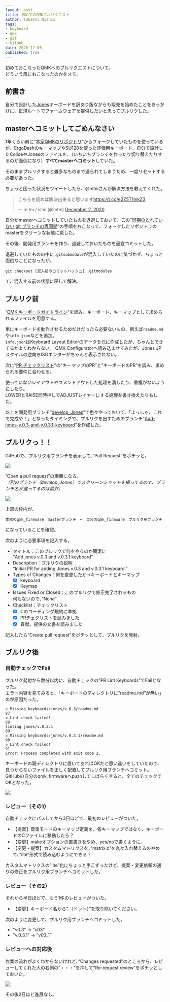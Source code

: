 ```yaml
---
layout: post
title: 初めてのQMKプルリクエスト
author: Takeshi Nishio
tags:
- keyboard
- qmk
- git
- GitHub
date: 2020-12-08
published: true
---
```


初めておこなったQMKへのプルリクエストについて。  
どういう風におこなったのかをメモ。

## 前書き

自分で設計した[Jones](https://github.com/jpskenn/Jones)キーボードを訳あり版ながらも販売を始めたことをきっかけに、正規ルートでファームウェアを提供したいと思ってプルリクした。


## masterへコミットしてごめんなさい

1年くらい前に”[本家QMKのリポジトリ](https://github.com/qmk/qmk_firmware)”からフォークしていたものを使っているが、ErgoDashのキーマップやSU120を使った評価用キーボード、自分で設計したColiceやJonesのファイルを、（いちいちブランチを作ったり切り替えたりするのが面倒になり）**すべてmasterへコミット**していた。

そのままプルリクすると雑多なものまで送られてしまうため、一度リセットする必要があった。

ちょっと困った状況をツイートしたら、@mteiさんが解決方法を教えてくれた。

<blockquote class="twitter-tweet"><p lang="ja" dir="ltr">こちらを読めば解決出来ると思います<a href="https://t.co/e2Z5T1mkZ3">https://t.co/e2Z5T1mkZ3</a></p>&mdash; m.tei / ishii (@mtei) <a href="https://twitter.com/mtei/status/1334263835201478658?ref_src=twsrc%5Etfw">December 2, 2020</a></blockquote> <script async src="https://platform.twitter.com/widgets.js" charset="utf-8"></script>

自分がmasterへコミットしていたものを退避しておいて、この”[同期のとれていない git ブランチの再同期](https://docs.qmk.fm/#/ja/newbs_git_resynchronize_a_branch?id=同期のとれていない-git-ブランチの再同期)”の手順をおこなって、フォークしたリポジトリのmasterをクリーンな状態に戻した。

その後、開発用ブランチを作り、退避しておいたものを適宜コミットした。

退避していたものの中に`.gitsubmodule`が混入していたのに気づかず、ちょっと面倒なことになったが、  
```
git checkout [混入前のコミットハッシュ] .gitmodules
```
で、混入する前の状態に戻して解決。




## プルリク前


”[QMK キーボードガイドライン](https://docs.qmk.fm/#/ja/hardware_keyboard_guidelines?id=qmk-キーボードガイドライン)”を読み、キーボード、キーマップとして求められるファイルを用意する。

単にキーボードを動作させるためだけだったら必要ないもの、例えば`readme.md`や`info.json`などを追加。  
`info.json`はKeyboard Layout Editorのデータを元に作成したが、ちゃんとできてるかよくわからない。 QMK Configuratorへ読み込ませてみたが、Jones JPスタイルの逆向きISOエンターがちゃんと表示されない。

次に”[PR チェックリスト](https://docs.qmk.fm/#/ja/pr_checklist?id=pr-チェックリスト)”の”キーマップのPR”と”キーボードのPR”を読み、求められる要件に合わせる。

使っていないレイアウトやコメントアウトした処理を消したり、重複がないようにしたり。  
LOWERとRAISE同時押しでADJUSTレイヤーにする処理を書き換えたりもした。

以上を開発用ブランチ”[develop_Jones](https://github.com/jpskenn/qmk_firmware/tree/develop_Jones)”で色々やっておいて、「よっしゃ、これで完成や！」となったタイミングで、プルリクを出すためのブランチ”[Add-jones-v.0.3-and-v.0.3.1-keyboard](https://github.com/jpskenn/qmk_firmware/tree/Add-jones-v.0.3-and-v.0.3.1-keyboard)”を作成した。

## プルリクっ！！

GitHubで、プルリク用ブランチを表示して、”Pull Request”をポチッと。

![](/assets/2020-12-08/open_pr.png)  

”Open a pull request”の画面になる。  
*（別のブランチ（develop_Jones）でスクリーンショットを撮ってるので、ブランチ名が違ってるのは勘弁）*  


![](/assets/2020-12-08/pr_description.png)  

上部の枠内が、
```
本家のqmk_firmware　masterブランチ　←　自分のqmk_firmware　プルリク用ブランチ
```
になっていることを確認。

次のように必要事項を記入する。

- タイトル：このプルリクで何をやるのか簡潔に  
    ”Add jones v.0.3 and v.0.3.1 keyboard”
- Description：プルリクの説明  
    ”Initial PR for adding Jones v.0.3 and v.0.3.1 keyboard.”
- Types of Changes：何を変更したか→キーボードとキーマップ
    - [x] keyboard
    - [x] Keymap
- Issues Fixed or Closed：このプルリクで修正完了されるもの  
    何もないので、”None”
- Checklist：チェックリスト  
    - [x] Cのコーディング規約に準拠
    - [x] PRチェクリストを読みました
    - [x] 貢献、提供の文書を読みました

記入したら”Create pull request”をポチッとして、プルリクを発射。

## ブルリク後

### 自動チェックでFail

プルリク発射から数分以内に、自動チェックの”PR Lint Keyboards”でFailとなった。  
エラー内容を見てみると、「キーボードのディレクトリに”readme.md”が無い」のが原因だった。
```
☒ Missing keyboards/jones/v.0.3/readme.md
87
☒ Lint check failed!
88
linting jones/v.0.3.1
89
☒ Missing keyboards/jones/v.0.3.1/readme.md
90
☒ Lint check failed!
91
Error: Process completed with exit code 2.
```

キーボードの親ディレクトリに置いてあればOKだと思い違いをしていたので、見つからないファイルを正しく配置してプルリク用ブランチへコミット。  
GitHubの自分のqmk_firmwareへpushしてしばらくすると、全てのチェックでOKとなった。

![](/assets/2020-12-08/add_missing_file.png)  

### レビュー（その1）

自動チェックにパスしてから3日ほどで、最初のレビューがついた。

- 【提案】音楽モードのキーマップ定義を、各キーマップではなく、キーボードのCファイルに移動したら？
- 【変更】makeオプションの直書きをやめ、yes/noで書くように。
- 【変更・提案】カスタムマトリクスを、”matrix.c”を丸々入れ替えるのやめて、”lite”形式で読み込むようにできる？

カスタムマトリクスの”lite”化にちょっと手こずったけど、提案・変更依頼の通りの修正をプルリク用ブランチへコミットした。

### レビュー（その2）
それから半日ほどで、もう1件のレビューがついた。

- 【変更】キーボード名から”.（ドット）”を取り除いてください。

次のように変更して、プルリク用ブランチへコミットした。

- ”v0.3” → ”v03”
- ”v.0.3.1” → ”v03_1”

### レビューへの対応後

作業の流れがよくわからないけれど、”Changes requested”のところから、レビューしてくれた人の右側の”・・・”を押して”Re-request review”をポチッとしておいた。

![](/assets/2020-12-08/changes_requested.png)  

その後2日ほど進展なし。